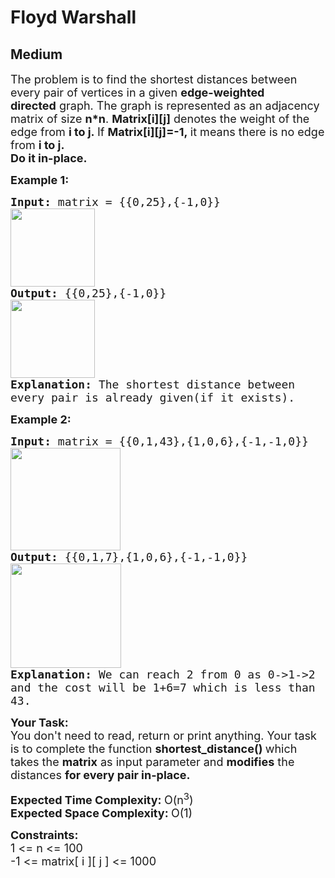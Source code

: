# Floyd Warshall
## Medium
<div class="problems_problem_content__Xm_eO"><p><span style="font-size:18px">The problem is to find the shortest distances between every pair of vertices in a given <strong>edge-weighted directed</strong>&nbsp;graph. The graph is represented as an adjacency matrix of size&nbsp;<strong>n*n</strong>. <strong>Matrix[i][j]</strong> denotes&nbsp;the weight of the edge from <strong>i to j.&nbsp;</strong>If&nbsp;<strong>Matrix[i][j]=-1,&nbsp;</strong>it means there is no&nbsp;edge from <strong>i to j.</strong><br>
<strong>Do it in-place.</strong></span></p>

<p><span style="font-size:18px"><strong>Example 1:</strong></span></p>

<pre><span style="font-size:18px"><strong>Input: </strong>matrix = {{0,25},{-1,0}}
<img alt="" src="https://media.geeksforgeeks.org/wp-content/uploads/20221106202714/WhatsAppImage20221106at82359PM.jpeg" style="height:125px; width:135px">
<strong>Output: </strong>{{0,25},{-1,0}}
<img alt="" src="https://media.geeksforgeeks.org/wp-content/uploads/20221106202714/WhatsAppImage20221106at82359PM.jpeg" style="height:125px; width:135px">
<strong>Explanation: </strong>The shortest distance between
every pair is already given(if it exists).</span>
</pre>

<p><span style="font-size:18px"><strong>Example 2:</strong></span></p>

<pre><span style="font-size:18px"><strong>Input: </strong>matrix = {{0,1,43},{1,0,6},{-1,-1,0}}
<img alt="" src="https://media.geeksforgeeks.org/wp-content/uploads/20221106203741/WhatsAppImage20221106at83711PM.jpeg" style="height:164px; width:176px">
<strong>Output: </strong>{{0,1,7},{1,0,6},{-1,-1,0}}
<img alt="" src="https://media.geeksforgeeks.org/wp-content/uploads/20221106204057/WhatsAppImage20221106at84031PM.jpeg" style="height:167px; width:177px">
<strong>Explanation: </strong>We can reach 2 from 0 as 0-&gt;1-&gt;2
and the cost will be 1+6=7 which is less than 
43.</span>
</pre>

<p><span style="font-size:18px"><strong>Your Task:</strong><br>
You don't need to read, return or print anything. Your task is to complete the function&nbsp;<strong>shortest_distance()&nbsp;</strong>which takes the <strong>matrix</strong> as input parameter and <strong>modifies</strong> the distances <strong>for every pair in-place.</strong></span></p>

<p><span style="font-size:18px"><strong>Expected Time Complexity:&nbsp;</strong>O(n<sup>3</sup>)<br>
<strong>Expected Space Complexity:&nbsp;</strong>O(1)</span></p>

<p><span style="font-size:18px"><strong>Constraints:</strong><br>
1 &lt;= n &lt;= 100<br>
-1 &lt;= matrix[ i ][ j ] &lt;= 1000</span></p>
</div>